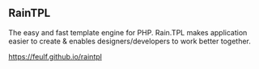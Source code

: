   RainTPL
-------------

The easy and fast template engine for PHP.   Rain.TPL makes application easier to create & enables designers/developers to work better together.

https://feulf.github.io/raintpl
